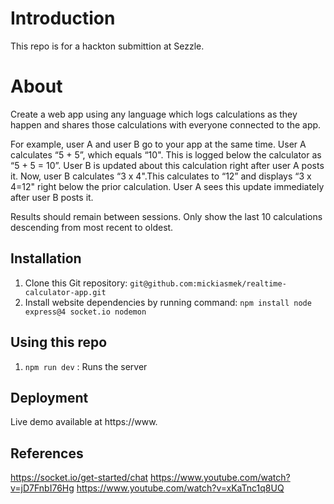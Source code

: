 # Introduction
This repo is for a hackton submittion at Sezzle.

# About
Create a web app using any language which logs calculations as they happen and shares those calculations with everyone connected to the app.

For example, user A and user B go to your app at the same time. User A calculates “5 + 5”, which equals “10". This is logged below the calculator as “5 + 5 = 10”. User B is updated about this calculation right after user A posts it. Now, user B calculates “3 x 4".This calculates to “12” and displays “3 x 4=12" right below the prior calculation. User A sees this update immediately after user B posts it.

Results should remain between sessions. Only show the last 10 calculations descending from most recent to oldest.

## Installation
1. Clone this Git repository: `git@github.com:mickiasmek/realtime-calculator-app.git`
2. Install website dependencies by running command: `npm install node express@4 socket.io nodemon`

## Using this repo
1. `npm run dev` : Runs the server

## Deployment
Live demo available at https://www.

## References
https://socket.io/get-started/chat
https://www.youtube.com/watch?v=jD7FnbI76Hg
https://www.youtube.com/watch?v=xKaTnc1q8UQ

